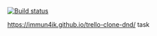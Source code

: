 [![Build status](https://ci.appveyor.com/api/projects/status/2abcwsscwv98fe38?svg=true)](https://ci.appveyor.com/project/immun4ik/trello-clone-dnd)


https://immun4ik.github.io/trello-clone-dnd/ task 
